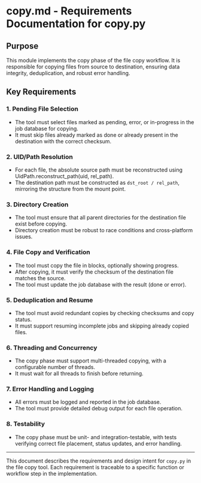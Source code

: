 # copy.md - Requirements Documentation for copy.py

## Purpose
This module implements the copy phase of the file copy workflow. It is responsible for copying files from source to destination, ensuring data integrity, deduplication, and robust error handling.

## Key Requirements

### 1. Pending File Selection
- The tool must select files marked as pending, error, or in-progress in the job database for copying.
- It must skip files already marked as done or already present in the destination with the correct checksum.

### 2. UID/Path Resolution
- For each file, the absolute source path must be reconstructed using UidPath.reconstruct_path(uid, rel_path).
- The destination path must be constructed as `dst_root / rel_path`, mirroring the structure from the mount point.

### 3. Directory Creation
- The tool must ensure that all parent directories for the destination file exist before copying.
- Directory creation must be robust to race conditions and cross-platform issues.

### 4. File Copy and Verification
- The tool must copy the file in blocks, optionally showing progress.
- After copying, it must verify the checksum of the destination file matches the source.
- The tool must update the job database with the result (done or error).

### 5. Deduplication and Resume
- The tool must avoid redundant copies by checking checksums and copy status.
- It must support resuming incomplete jobs and skipping already copied files.

### 6. Threading and Concurrency
- The copy phase must support multi-threaded copying, with a configurable number of threads.
- It must wait for all threads to finish before returning.

### 7. Error Handling and Logging
- All errors must be logged and reported in the job database.
- The tool must provide detailed debug output for each file operation.

### 8. Testability
- The copy phase must be unit- and integration-testable, with tests verifying correct file placement, status updates, and error handling.

---

This document describes the requirements and design intent for `copy.py` in the file copy tool. Each requirement is traceable to a specific function or workflow step in the implementation.
